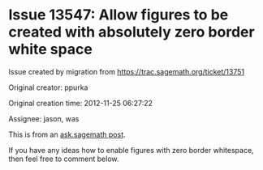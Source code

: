 # Issue 13547: Allow figures to be created with absolutely zero border white space

Issue created by migration from https://trac.sagemath.org/ticket/13751

Original creator: ppurka

Original creation time: 2012-11-25 06:27:22

Assignee: jason, was

This is from an [ask.sagemath post](http://ask.sagemath.org/question/1994/mystery-white-border-around-graphics-object).

If you have any ideas how to enable figures with zero border whitespace, then feel free to comment below.
